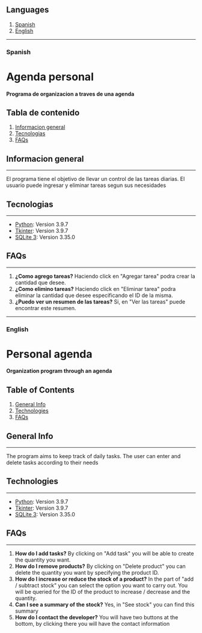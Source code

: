 ## Languages
1. [Spanish](#spanish)
2. [English](#english)
****
### Spanish
# Agenda personal
#### Programa de organizacion a traves de una agenda

## Tabla de contenido
1. [Informacion general](#informacion-general)
2. [Tecnologias](#tecnologias)
3. [FAQs](#faqs)

## Informacion general
***
El programa tiene el objetivo de llevar un control de las tareas diarias.
El usuario puede ingresar y eliminar tareas segun sus necesidades

## Tecnologias
***
* [Python](https://www.python.org/): Version 3.9.7 
* [Tkinter](https://https://docs.python.org/3/library/tkinter.html/): Version 3.9.7 
* [SQLite 3](https:///www.sqlite.org/index.html): Version 3.35.0

## FAQs
***
1. **¿Como agrego tareas?**
Haciendo click en "Agregar tarea" podra crear la cantidad que desee. 
2. **¿Como elimino tareas?**
Haciendo click en "Eliminar tarea" podra eliminar la cantidad que desee especificando el ID de la misma.
3. **¿Puedo ver un resumen de las tareas?**
Si, en "Ver las tareas" puede encontrar este resumen.

***

### English
# Personal agenda
#### Organization program through an agenda

## Table of Contents
1. [General Info](#general-info)
2. [Technologies](#technologies)
3. [FAQs](#faqs)


## General Info
***

The program aims to keep track of daily tasks.
The user can enter and delete tasks according to their needs

## Technologies
***
* [Python](https://www.python.org/): Version 3.9.7 
* [Tkinter](https://https://docs.python.org/3/library/tkinter.html/): Version 3.9.7 
* [SQLite 3](https:///www.sqlite.org/index.html): Version 3.35.0

## FAQs
***
1. **How do I add tasks?**
By clicking on "Add task" you will be able to create the quantity you want.
2. **How do I remove products?**
By clicking on "Delete product" you can delete the quantity you want by specifying the product ID.
3. **How do I increase or reduce the stock of a product?**
In the part of "add / subtract stock" you can select the option you want to carry out. You will be queried for the ID of the product to increase / decrease and the quantity.
4. **Can I see a summary of the stock?**
Yes, in "See stock" you can find this summary
5. **How do I contact the developer?**
You will have two buttons at the bottom, by clicking there you will have the contact information


